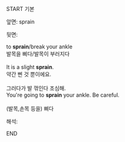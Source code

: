 START
기본

앞면:
sprain


뒷면:
<div>to <strong>sprain</strong>/break your ankle </div><div><div>발목을 삐다/발목이 부러지다</div></div><div><br></div><div><div>It is a slight <strong>sprain</strong>. </div><div><div>약간 삔 것 뿐이에요.</div></div></div><div><br></div><div><div><div>그러다가 발 꺾인다 조심해.</div></div><div><div>You're going to <strong>sprain</strong> your ankle. Be careful.</div></div></div><div><br></div><div>(발목,손목 등을) 삐다</div>


해석:

END